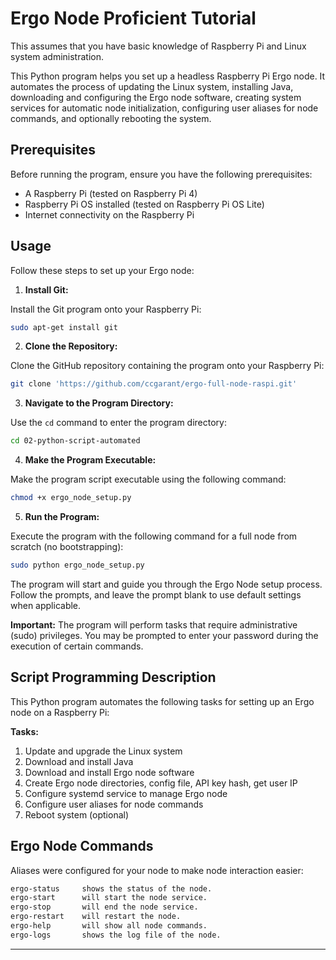 # Ergo Node Proficient Tutorial

This assumes that you have basic knowledge of Raspberry Pi and Linux system administration.

This Python program helps you set up a headless Raspberry Pi Ergo node. It automates the process of updating the Linux system, installing Java, downloading and configuring the Ergo node software, creating system services for automatic node initialization, configuring user aliases for node commands, and optionally rebooting the system.

## Prerequisites

Before running the program, ensure you have the following prerequisites:

- A Raspberry Pi (tested on Raspberry Pi 4)
- Raspberry Pi OS installed (tested on Raspberry Pi OS Lite)
- Internet connectivity on the Raspberry Pi

## Usage

Follow these steps to set up your Ergo node:

1. **Install Git:**

Install the Git program onto your Raspberry Pi:
   
```bash
sudo apt-get install git
```

2. **Clone the Repository:**

Clone the GitHub repository containing the program onto your Raspberry Pi:
   
```bash
git clone 'https://github.com/ccgarant/ergo-full-node-raspi.git'
```

3. **Navigate to the Program Directory:**

Use the `cd` command to enter the program directory:

```bash
cd 02-python-script-automated
```

4. **Make the Program Executable:**

Make the program script executable using the following command:

```bash
chmod +x ergo_node_setup.py
```

5. **Run the Program:**

Execute the program with the following command for a full node from scratch (no bootstrapping):

```bash
sudo python ergo_node_setup.py
```

The program will start and guide you through the Ergo Node setup process. Follow the prompts, and leave the prompt blank to use default settings when applicable.

**Important:** The program will perform tasks that require administrative (sudo) privileges. You may be prompted to enter your password during the execution of certain commands.

## Script Programming Description

This Python program automates the following tasks for setting up an Ergo node on a Raspberry Pi:

**Tasks:**   
1. Update and upgrade the Linux system
2. Download and install Java
3. Download and install Ergo node software
4. Create Ergo node directories, config file, API key hash, get user IP
5. Configure systemd service to manage Ergo node
6. Configure user aliases for node commands
7. Reboot system (optional)

## Ergo Node Commands

Aliases were configured for your node to make node interaction easier:

```bash 
ergo-status     shows the status of the node.
ergo-start      will start the node service.
ergo-stop       will end the node service.
ergo-restart    will restart the node.
ergo-help       will show all node commands.
ergo-logs       shows the log file of the node.
```
---

